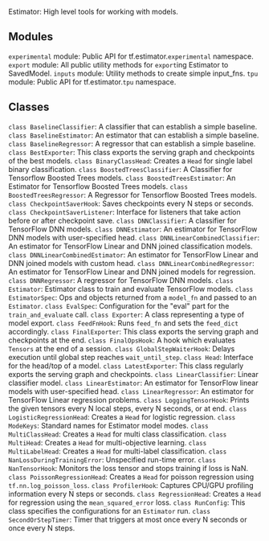 Estimator: High level tools for working with models.
## Modules
`experimental` module: Public API for tf.estimator.`experimental` namespace.
`export` module: All public utility methods for `export`ing Estimator to SavedModel.
`inputs` module: Utility methods to create simple input_fns.
`tpu` module: Public API for tf.estimator.`tpu` namespace.
## Classes
`class BaselineClassifier`: A classifier that can establish a simple baseline.
`class BaselineEstimator`: An estimator that can establish a simple baseline.
`class BaselineRegressor`: A regressor that can establish a simple baseline.
`class BestExporter`: This class exports the serving graph and checkpoints of the best models.
`class BinaryClassHead`: Creates a `Head` for single label binary classification.
`class BoostedTreesClassifier`: A Classifier for Tensorflow Boosted Trees models.
`class BoostedTreesEstimator`: An Estimator for Tensorflow Boosted Trees models.
`class BoostedTreesRegressor`: A Regressor for Tensorflow Boosted Trees models.
`class CheckpointSaverHook`: Saves checkpoints every N steps or seconds.
`class CheckpointSaverListener`: Interface for listeners that take action before or after checkpoint save.
`class DNNClassifier`: A classifier for TensorFlow DNN models.
`class DNNEstimator`: An estimator for TensorFlow DNN models with user-specified head.
`class DNNLinearCombinedClassifier`: An estimator for TensorFlow Linear and DNN joined classification models.
`class DNNLinearCombinedEstimator`: An estimator for TensorFlow Linear and DNN joined models with custom head.
`class DNNLinearCombinedRegressor`: An estimator for TensorFlow Linear and DNN joined models for regression.
`class DNNRegressor`: A regressor for TensorFlow DNN models.
`class Estimator`: Estimator class to train and evaluate TensorFlow models.
`class EstimatorSpec`: Ops and objects returned from a `model_fn` and passed to an `Estimator`.
`class EvalSpec`: Configuration for the "eval" part for the `train_and_evaluate` call.
`class Exporter`: A class representing a type of model export.
`class FeedFnHook`: Runs `feed_fn` and sets the `feed_dict` accordingly.
`class FinalExporter`: This class exports the serving graph and checkpoints at the end.
`class FinalOpsHook`: A hook which evaluates `Tensors` at the end of a session.
`class GlobalStepWaiterHook`: Delays execution until global step reaches `wait_until_step`.
`class Head`: Interface for the head/top of a model.
`class LatestExporter`: This class regularly exports the serving graph and checkpoints.
`class LinearClassifier`: Linear classifier model.
`class LinearEstimator`: An estimator for TensorFlow linear models with user-specified head.
`class LinearRegressor`: An estimator for TensorFlow Linear regression problems.
`class LoggingTensorHook`: Prints the given tensors every N local steps, every N seconds, or at end.
`class LogisticRegressionHead`: Creates a `Head` for logistic regression.
`class ModeKeys`: Standard names for Estimator model modes.
`class MultiClassHead`: Creates a `Head` for multi class classification.
`class MultiHead`: Creates a `Head` for multi-objective learning.
`class MultiLabelHead`: Creates a `Head` for multi-label classification.
`class NanLossDuringTrainingError`: Unspecified run-time error.
`class NanTensorHook`: Monitors the loss tensor and stops training if loss is NaN.
`class PoissonRegressionHead`: Creates a `Head` for poisson regression using `tf.nn.log_poisson_loss`.
`class ProfilerHook`: Captures CPU/GPU profiling information every N steps or seconds.
`class RegressionHead`: Creates a `Head` for regression using the `mean_squared_error` loss.
`class RunConfig`: This class specifies the configurations for an `Estimator` run.
`class SecondOrStepTimer`: Timer that triggers at most once every N seconds or once every N steps.
